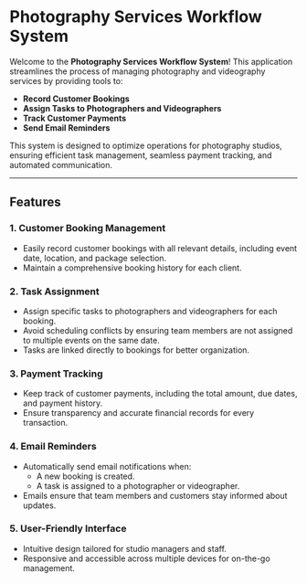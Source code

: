 # Photography Services Workflow System  

Welcome to the **Photography Services Workflow System**! This application streamlines the process of managing photography and videography services by providing tools to:  
- **Record Customer Bookings**  
- **Assign Tasks to Photographers and Videographers**  
- **Track Customer Payments**  
- **Send Email Reminders**  

This system is designed to optimize operations for photography studios, ensuring efficient task management, seamless payment tracking, and automated communication.  

---

## Features  

### 1. **Customer Booking Management**  
- Easily record customer bookings with all relevant details, including event date, location, and package selection.  
- Maintain a comprehensive booking history for each client.  

### 2. **Task Assignment**  
- Assign specific tasks to photographers and videographers for each booking.  
- Avoid scheduling conflicts by ensuring team members are not assigned to multiple events on the same date.  
- Tasks are linked directly to bookings for better organization.  

### 3. **Payment Tracking**  
- Keep track of customer payments, including the total amount, due dates, and payment history.  
- Ensure transparency and accurate financial records for every transaction.  

### 4. **Email Reminders**  
- Automatically send email notifications when:  
  - A new booking is created.  
  - A task is assigned to a photographer or videographer.  
- Emails ensure that team members and customers stay informed about updates.  

### 5. **User-Friendly Interface**  
- Intuitive design tailored for studio managers and staff.  
- Responsive and accessible across multiple devices for on-the-go management.  


